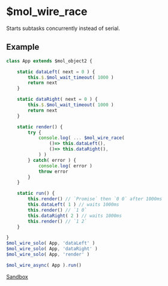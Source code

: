 # $mol_wire_race

Starts subtasks concurrently instead of serial.

## Example

```ts
class App extends $mol_object2 {

	static dataLeft( next = 0 ) {
		this.$.$mol_wait_timeout( 1000 )
		return next
	}

	static dataRight( next = 0 ) {
		this.$.$mol_wait_timeout( 1000 )
		return next
	}

	static render() {
		try {
			console.log( ... $mol_wire_race(
				()=> this.dataLeft(),
				()=> this.dataRight(),
			) )
		} catch( error ) {
			console.log( error )
			throw error
		}
	}

	static run() {
		this.render() // `Promise` then `0 0` after 1000ms
		this.dataLeft( 1 ) // waits 1000ms
		this.render() // `1 0`
		this.dataRight( 2 ) // waits 1000ms
		this.render() // `1 2`
	}

}
$mol_wire_solo( App, 'dataLeft' )
$mol_wire_solo( App, 'dataRight' )
$mol_wire_solo( App, 'render' )

$mol_wire_async( App ).run()
```

[Sandbox](https://eval.js.hyoo.ru/#!code=class%20App%20extends%20%24mol_object2%20%7B%0A%0A%09static%20dataLeft%28%20next%20%3D%200%20%29%20%7B%0A%09%09this.%24.%24mol_wait_timeout%28%201000%20%29%0A%09%09return%20next%0A%09%7D%0A%0A%09static%20dataRight%28%20next%20%3D%200%20%29%20%7B%0A%09%09this.%24.%24mol_wait_timeout%28%201000%20%29%0A%09%09return%20next%0A%09%7D%0A%0A%09static%20render%28%29%20%7B%0A%09%09try%20%7B%0A%09%09%09console.log%28%20...%20%24mol_wire_race%28%0A%09%09%09%09%28%29%3D%3E%20this.dataLeft%28%29%2C%0A%09%09%09%09%28%29%3D%3E%20this.dataRight%28%29%2C%0A%09%09%09%29%20%29%0A%09%09%7D%20catch%28%20error%20%29%20%7B%0A%09%09%09console.log%28%20error%20%29%0A%09%09%09throw%20error%0A%09%09%7D%0A%09%7D%0A%0A%09static%20run%28%29%20%7B%0A%09%09this.render%28%29%20%2F%2F%20%60Promise%60%20then%20%600%200%60%20after%201000ms%0A%09%09this.dataLeft%28%201%20%29%20%2F%2F%20waits%201000ms%0A%09%09this.render%28%29%20%2F%2F%20%601%200%60%0A%09%09this.dataRight%28%202%20%29%20%2F%2F%20waits%201000ms%0A%09%09this.render%28%29%20%2F%2F%20%601%202%60%0A%09%7D%0A%0A%7D%0A%24mol_wire_solo%28%20App%2C%20'dataLeft'%20%29%0A%24mol_wire_solo%28%20App%2C%20'dataRight'%20%29%0A%24mol_wire_solo%28%20App%2C%20'render'%20%29%0A%0A%24mol_wire_async%28%20App%20%29.run%28%29/run=true)
